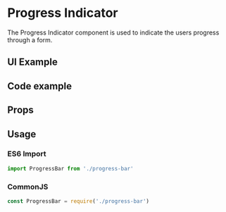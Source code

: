 # Progress Indicator

The Progress Indicator component is used to indicate the users progress through a form.

## UI Example

<!-- Nothing between these blocks need to be populated, the content is auto-generated by Storybook -->

<!-- STORY -->

## Code example

<!-- SOURCE -->

## Props

<!-- PROPS -->

<!-- Nothing between these blocks need to be populated, the content is auto-generated by Storybook -->

## Usage

### ES6 Import
```js
import ProgressBar from './progress-bar'
```

### CommonJS

```js
const ProgressBar = require('./progress-bar')
```